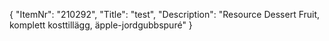 {
  "ItemNr": "210292",
  "Title": "test",
  "Description": "Resource Dessert Fruit, komplett kosttillägg, äpple-jordgubbspuré"
}